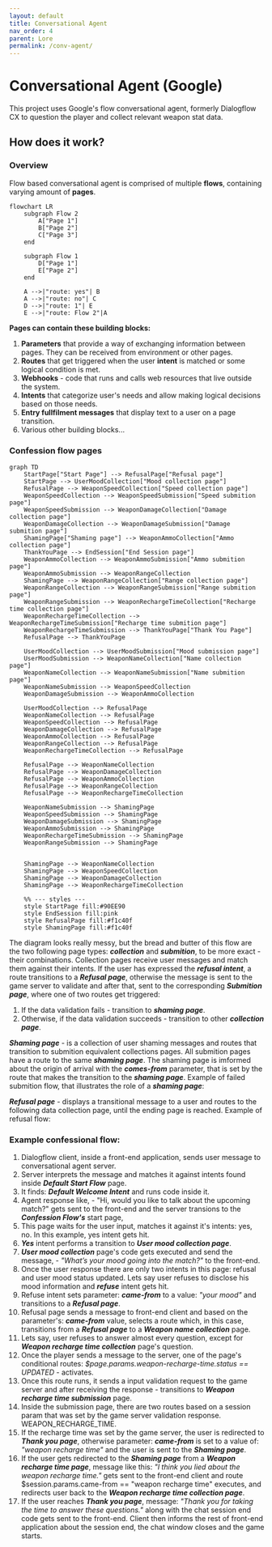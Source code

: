 ```yaml
---
layout: default
title: Conversational Agent
nav_order: 4
parent: Lore
permalink: /conv-agent/
---
```


# **Conversational Agent (Google)**

This project uses Google's flow conversational agent, formerly Dialogflow CX to question the player and collect relevant weapon stat data.

## How does it work?

### Overview

Flow based conversational agent is comprised of multiple **flows**, containing varying amount of **pages**. 

```mermaid
flowchart LR
    subgraph Flow 2
        A["Page 1"]
        B["Page 2"]
        C["Page 3"]
    end

    subgraph Flow 1
        D["Page 1"]
        E["Page 2"]
    end

    A -->|"route: yes"| B
    A -->|"route: no"| C
    D -->|"route: 1"| E
    E -->|"route: Flow 2"|A
```

**Pages can contain these building blocks:**
1. **Parameters** that provide a way of exchanging information between pages. They can be received from environment or other pages.
2. **Routes** that get triggered when the user **intent** is matched or some logical condition is met.
3. **Webhooks** - code that runs and calls web resources that live outside the system.
4. **Intents** that categorize user's needs and allow making logical decisions based on those needs.
5. **Entry fullfilment messages** that display text to a user on a page transition.
6. Various other building blocks...


### Confession flow pages

```mermaid
graph TD
    StartPage["Start Page"] --> RefusalPage["Refusal page"]
    StartPage --> UserMoodCollection["Mood collection page"]
    RefusalPage --> WeaponSpeedCollection["Speed collection page"]
    WeaponSpeedCollection --> WeaponSpeedSubmission["Speed submition page"]
    WeaponSpeedSubmission --> WeaponDamageCollection["Damage collection page"]
    WeaponDamageCollection --> WeaponDamageSubmission["Damage submition page"]
    ShamingPage["Shaming page"] --> WeaponAmmoCollection["Ammo collection page"]
    ThankYouPage --> EndSession["End Session page"]
    WeaponAmmoCollection --> WeaponAmmoSubmission["Ammo submition page"]
    WeaponAmmoSubmission --> WeaponRangeCollection
    ShamingPage --> WeaponRangeCollection["Range collection page"]
    WeaponRangeCollection --> WeaponRangeSubmission["Range submition page"]
    WeaponRangeSubmission --> WeaponRechargeTimeCollection["Recharge time collection page"]
    WeaponRechargeTimeCollection --> WeaponRechargeTimeSubmission["Recharge time submition page"]
    WeaponRechargeTimeSubmission --> ThankYouPage["Thank You Page"]
    RefusalPage --> ThankYouPage

    UserMoodCollection --> UserMoodSubmission["Mood submission page"]
    UserMoodSubmission --> WeaponNameCollection["Name collection page"]
    WeaponNameCollection --> WeaponNameSubmission["Name submition page"]
    WeaponNameSubmission --> WeaponSpeedCollection
    WeaponDamageSubmission --> WeaponAmmoCollection

    UserMoodCollection --> RefusalPage
    WeaponNameCollection --> RefusalPage
    WeaponSpeedCollection --> RefusalPage
    WeaponDamageCollection --> RefusalPage
    WeaponAmmoCollection --> RefusalPage
    WeaponRangeCollection --> RefusalPage
    WeaponRechargeTimeCollection --> RefusalPage

    RefusalPage --> WeaponNameCollection
    RefusalPage --> WeaponDamageCollection
    RefusalPage --> WeaponAmmoCollection
    RefusalPage --> WeaponRangeCollection
    RefusalPage --> WeaponRechargeTimeCollection

    WeaponNameSubmission --> ShamingPage
    WeaponSpeedSubmission --> ShamingPage
    WeaponDamageSubmission --> ShamingPage
    WeaponAmmoSubmission --> ShamingPage
    WeaponRechargeTimeSubmission --> ShamingPage
    WeaponRangeSubmission --> ShamingPage


    ShamingPage --> WeaponNameCollection
    ShamingPage --> WeaponSpeedCollection
    ShamingPage --> WeaponDamageCollection
    ShamingPage --> WeaponRechargeTimeCollection

    %% --- styles ---
    style StartPage fill:#90EE90
    style EndSession fill:pink
    style RefusalPage fill:#f1c40f
    style ShamingPage fill:#f1c40f
```

The diagram looks really messy, but the bread and butter of this flow are the two following page types: ***collection*** and ***submition***, to be more exact - their combinations.
Collection pages receive user messages and match them against their intents. If the user has expressed the ***refusal intent***, a route transitions to a ***Refusal page***, otherwise the message is sent to the game server to validate and after that, sent to the corresponding ***Submition page***, where one of two routes get triggered:
1. If the data validation fails - transition to ***shaming page***.
2. Otherwise, if the data validation succeeds - transition to other ***collection page***.

***Shaming page*** - is a collection of user shaming messages and routes that transition to submition equivalent collections pages. All submition pages have a route to the same ***shaming page***. 
The shaming page is imformed about the origin of arrival with the ***comes-from*** parameter, that is set by the route that makes the transition to the ***shaming page***. 
Example of failed submition flow, that illustrates the role of a ***shaming page***:

***Refusal page*** - displays a transitional message to a user and routes to the following data collection page, until the ending page is reached. Example of refusal flow:

### Example confessional flow:

1. Dialogflow client, inside a front-end application, sends user message to conversational agent server.
2. Server interprets the message and matches it against intents found inside ***Default Start Flow*** page.
3. It finds: ***Default Welcome Intent*** and runs code inside it.
4. Agent response like, - "Hi, would you like to talk about the upcoming match?" gets sent to the front-end and the server transions to the ***Confession Flow's*** start page,
5. This page waits for the user input, matches it against it's intents: yes, no. In this example, yes intent gets hit.
6. ***Yes*** intent performs a transition to ***User mood collection page***.
7. ***User mood collection*** page's code gets executed and send the message, - *"What’s your mood going into the match?"* to the front-end.
8. Once the user response there are only two intents in this page: refusal and user mood status updated. Lets say user refuses to disclose his mood information and ***refuse*** intent gets hit.
9. Refuse intent sets parameter: ***came-from*** to a value: *"your mood"* and transitions to a ***Refusal page***.
10. Refusal page sends a message to front-end client and based on the parameter's: ***came-from*** value, selects a route which, in this case, transitions from a ***Refusal page*** to a ***Weapon name collection*** page.
11. Lets say, user refuses to answer almost every question, except for ***Weapon recharge time collection*** page's question.
12. Once the player sends a message to the server, one of the page's conditional routes: *$page.params.weapon-recharge-time.status == UPDATED* - activates.
13. Once this route runs, it sends a input validation request to the game server and after receiving the response - transitions to ***Weapon recharge time submission*** page.
14. Inside the submission page, there are two routes based on a session param that was set by the game server validation response. WEAPON_RECHARGE_TIME.
15. If the recharge time was set by the game server, the user is redirected to ***Thank you page***, otherwise parameter: ***came-from*** is set to a value of: *"weapon recharge time"* and the user is sent to the ***Shaming page***.
16. If the user gets redirected to the ***Shaming page*** from a ***Weapon recharge time page***, message like this: *"I think you lied about the weapon recharge time."* gets sent to the front-end client and route $session.params.came-from == "weapon recharge time" executes, and redirects user back to the ***Weapon recharge time collection page***.
17. If the user reaches ***Thank you page***, message: *"Thank you for taking the time to answer these questions."* along with the chat session end code gets sent to the front-end. Client then informs the rest of front-end application about the session end, the chat window closes and the game starts.
